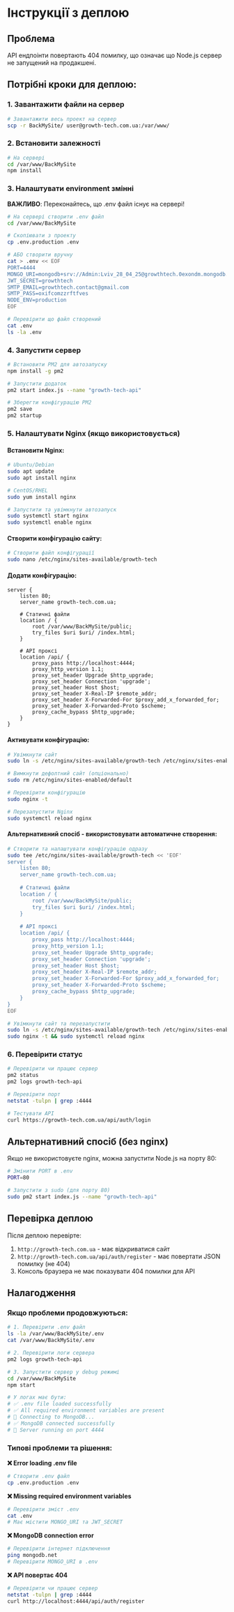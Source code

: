 # Інструкції з деплою

## Проблема
API ендпоінти повертають 404 помилку, що означає що Node.js сервер не запущений на продакшені.

## Потрібні кроки для деплою:

### 1. Завантажити файли на сервер
```bash
# Завантажити весь проект на сервер
scp -r BackMySite/ user@growth-tech.com.ua:/var/www/
```

### 2. Встановити залежності
```bash
# На сервері
cd /var/www/BackMySite
npm install
```

### 3. Налаштувати environment змінні

**ВАЖЛИВО**: Переконайтесь, що .env файл існує на сервері!

```bash
# На сервері створити .env файл
cd /var/www/BackMySite

# Скопіювати з проекту
cp .env.production .env

# АБО створити вручну
cat > .env << EOF
PORT=4444
MONGO_URI=mongodb+srv://Admin:Lviv_28_04_25@growthtech.0exondm.mongodb.net/GrowthTech?retryWrites=true&w=majority&appName=GrowthTech
JWT_SECRET=growthtech
SMTP_EMAIL=growthtech.contact@gmail.com
SMTP_PASS=oxifcomzzrftfves
NODE_ENV=production
EOF

# Перевірити що файл створений
cat .env
ls -la .env
```

### 4. Запустити сервер
```bash
# Встановити PM2 для автозапуску
npm install -g pm2

# Запустити додаток
pm2 start index.js --name "growth-tech-api"

# Зберегти конфігурацію PM2
pm2 save
pm2 startup
```

### 5. Налаштувати Nginx (якщо використовується)

#### Встановити Nginx:
```bash
# Ubuntu/Debian
sudo apt update
sudo apt install nginx

# CentOS/RHEL
sudo yum install nginx

# Запустити та увімкнути автозапуск
sudo systemctl start nginx
sudo systemctl enable nginx
```

#### Створити конфігурацію сайту:
```bash
# Створити файл конфігурації
sudo nano /etc/nginx/sites-available/growth-tech
```

#### Додати конфігурацію:
```nginx
server {
    listen 80;
    server_name growth-tech.com.ua;
    
    # Статичні файли
    location / {
        root /var/www/BackMySite/public;
        try_files $uri $uri/ /index.html;
    }
    
    # API проксі
    location /api/ {
        proxy_pass http://localhost:4444;
        proxy_http_version 1.1;
        proxy_set_header Upgrade $http_upgrade;
        proxy_set_header Connection 'upgrade';
        proxy_set_header Host $host;
        proxy_set_header X-Real-IP $remote_addr;
        proxy_set_header X-Forwarded-For $proxy_add_x_forwarded_for;
        proxy_set_header X-Forwarded-Proto $scheme;
        proxy_cache_bypass $http_upgrade;
    }
}
```

#### Активувати конфігурацію:
```bash
# Увімкнути сайт
sudo ln -s /etc/nginx/sites-available/growth-tech /etc/nginx/sites-enabled/

# Вимкнути дефолтний сайт (опціонально)
sudo rm /etc/nginx/sites-enabled/default

# Перевірити конфігурацію
sudo nginx -t

# Перезапустити Nginx
sudo systemctl reload nginx
```

#### Альтернативний спосіб - використовувати автоматичне створення:
```bash
# Створити та налаштувати конфігурацію одразу
sudo tee /etc/nginx/sites-available/growth-tech << 'EOF'
server {
    listen 80;
    server_name growth-tech.com.ua;
    
    # Статичні файли
    location / {
        root /var/www/BackMySite/public;
        try_files $uri $uri/ /index.html;
    }
    
    # API проксі
    location /api/ {
        proxy_pass http://localhost:4444;
        proxy_http_version 1.1;
        proxy_set_header Upgrade $http_upgrade;
        proxy_set_header Connection 'upgrade';
        proxy_set_header Host $host;
        proxy_set_header X-Real-IP $remote_addr;
        proxy_set_header X-Forwarded-For $proxy_add_x_forwarded_for;
        proxy_set_header X-Forwarded-Proto $scheme;
        proxy_cache_bypass $http_upgrade;
    }
}
EOF

# Увімкнути сайт та перезапустити
sudo ln -s /etc/nginx/sites-available/growth-tech /etc/nginx/sites-enabled/
sudo nginx -t && sudo systemctl reload nginx
```

### 6. Перевірити статус
```bash
# Перевірити чи працює сервер
pm2 status
pm2 logs growth-tech-api

# Перевірити порт
netstat -tulpn | grep :4444

# Тестувати API
curl https://growth-tech.com.ua/api/auth/login
```

## Альтернативний спосіб (без nginx)

Якщо не використовуєте nginx, можна запустити Node.js на порту 80:

```bash
# Змінити PORT в .env
PORT=80

# Запустити з sudo (для порту 80)
sudo pm2 start index.js --name "growth-tech-api"
```

## Перевірка деплою

Після деплою перевірте:
1. `http://growth-tech.com.ua` - має відкриватися сайт
2. `http://growth-tech.com.ua/api/auth/register` - має повертати JSON помилку (не 404)
3. Консоль браузера не має показувати 404 помилки для API

## Налагодження

### Якщо проблеми продовжуються:

```bash
# 1. Перевірити .env файл
ls -la /var/www/BackMySite/.env
cat /var/www/BackMySite/.env

# 2. Перевірити логи сервера
pm2 logs growth-tech-api

# 3. Запустити сервер у debug режимі
cd /var/www/BackMySite
npm start

# У логах має бути:
# ✅ .env file loaded successfully
# ✅ All required environment variables are present
# 🔄 Connecting to MongoDB...
# ✅ MongoDB connected successfully
# 🚀 Server running on port 4444
```

### Типові проблеми та рішення:

**❌ Error loading .env file**
```bash
# Створити .env файл
cp .env.production .env
```

**❌ Missing required environment variables**
```bash
# Перевірити зміст .env
cat .env
# Має містити MONGO_URI та JWT_SECRET
```

**❌ MongoDB connection error**
```bash
# Перевірити інтернет підключення
ping mongodb.net
# Перевірити MONGO_URI в .env
```

**❌ API повертає 404**
```bash
# Перевірити чи працює сервер
netstat -tulpn | grep :4444
curl http://localhost:4444/api/auth/register
```